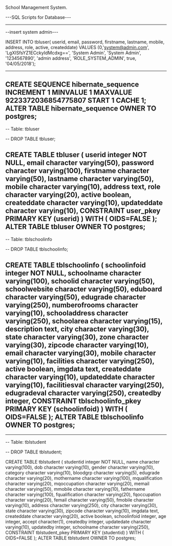 School Management System.

---SQL Scripts for Database---

----------------------------------------------
--insert system admin---

INSERT INTO tbluser(
            userid, email, password, firstname, lastname, mobile, address, 
            role, active, createddate)
    VALUES (0,'system@admin.com', 'LgXISfsYZ1ECckyIdMcdxg==', 'System Admin', 'System Admin', '1234567890', 'admin address', 
            'ROLE_SYSTEM_ADMIN', true, '04/05/2018');

------------------------------------------
CREATE SEQUENCE hibernate_sequence
  INCREMENT 1
  MINVALUE 1
  MAXVALUE 9223372036854775807
  START 1
  CACHE 1;
ALTER TABLE hibernate_sequence
  OWNER TO postgres;
--------------------------------------------------

-- Table: tbluser

-- DROP TABLE tbluser;

CREATE TABLE tbluser
(
  userid integer NOT NULL,
  email character varying(50),
  password character varying(100),
  firstname character varying(50),
  lastname character varying(50),
  mobile character varying(10),
  address text,
  role character varying(20),
  active boolean,
  createddate character varying(10),
  updateddate character varying(10),
  CONSTRAINT user_pkey PRIMARY KEY (userid)
)
WITH (
  OIDS=FALSE
);
ALTER TABLE tbluser
  OWNER TO postgres;
--------------------------------------------------
-- Table: tblschoolinfo

-- DROP TABLE tblschoolinfo;

CREATE TABLE tblschoolinfo
(
  schoolinfoid integer NOT NULL,
  schoolname character varying(100),
  schoolid character varying(50),
  schoolwebsite character varying(50),
  eduboard character varying(50),
  edugrade character varying(250),
  numberofrooms character varying(10),
  schooladdress character varying(250),
  schoolarea character varying(15),
  description text,
  city character varying(30),
  state character varying(30),
  zone character varying(30),
  zipcode character varying(10),
  email character varying(30),
  mobile character varying(10),
  facilities character varying(250),
  active boolean,
  imgdata text,
  createddate character varying(10),
  updateddate character varying(10),
  facilitiesval character varying(250),
  edugradeval character varying(250),
  createdby integer,
  CONSTRAINT tblschoolinfo_pkey PRIMARY KEY (schoolinfoid)
)
WITH (
  OIDS=FALSE
);
ALTER TABLE tblschoolinfo
  OWNER TO postgres;
 ----------------------------------------------------------------
 ----------------------------------------------------------------
 -- Table: tblstudent

-- DROP TABLE tblstudent;

CREATE TABLE tblstudent
(
  studentid integer NOT NULL,
  name character varying(100),
  dob character varying(10),
  gender character varying(10),
  category character varying(10),
  bloodgrp character varying(5),
  edugrade character varying(20),
  mothername character varying(100),
  mqualification character varying(20),
  mqoccupation character varying(20),
  memail character varying(50),
  mmobile character varying(10),
  fathername character varying(100),
  fqualification character varying(20),
  fqoccupation character varying(20),
  femail character varying(50),
  fmobile character varying(10),
  address character varying(250),
  city character varying(30),
  state character varying(30),
  zipcode character varying(10),
  imgdata text,
  createddate character varying(20),
  active boolean,
  schoolinfoid integer,
  age integer,
  accept character(1),
  createdby integer,
  updatedate character varying(10),
  updatedby integer,
  schoolname character varying(250),
  CONSTRAINT tblstudent_pkey PRIMARY KEY (studentid)
)
WITH (
  OIDS=FALSE
);
ALTER TABLE tblstudent
  OWNER TO postgres;
 